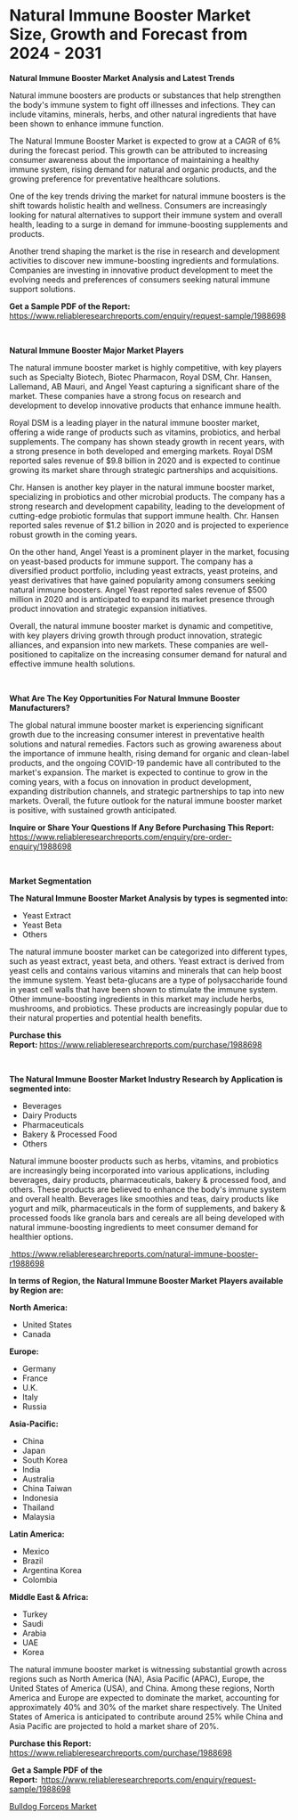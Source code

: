 <p><h1>Natural Immune Booster Market Size, Growth and Forecast from 2024 - 2031</h1></p><p><strong>Natural Immune Booster Market Analysis and Latest Trends</strong></p>
<p><p>Natural immune boosters are products or substances that help strengthen the body's immune system to fight off illnesses and infections. They can include vitamins, minerals, herbs, and other natural ingredients that have been shown to enhance immune function.</p><p>The Natural Immune Booster Market is expected to grow at a CAGR of 6% during the forecast period. This growth can be attributed to increasing consumer awareness about the importance of maintaining a healthy immune system, rising demand for natural and organic products, and the growing preference for preventative healthcare solutions.</p><p>One of the key trends driving the market for natural immune boosters is the shift towards holistic health and wellness. Consumers are increasingly looking for natural alternatives to support their immune system and overall health, leading to a surge in demand for immune-boosting supplements and products.</p><p>Another trend shaping the market is the rise in research and development activities to discover new immune-boosting ingredients and formulations. Companies are investing in innovative product development to meet the evolving needs and preferences of consumers seeking natural immune support solutions.</p></p>
<p><strong>Get a Sample PDF of the Report:&nbsp;</strong> <a href="https://www.reliableresearchreports.com/enquiry/request-sample/1988698">https://www.reliableresearchreports.com/enquiry/request-sample/1988698</a></p>
<p>&nbsp;</p>
<p><strong>Natural Immune Booster Major Market Players</strong></p>
<p><p>The natural immune booster market is highly competitive, with key players such as Specialty Biotech, Biotec Pharmacon, Royal DSM, Chr. Hansen, Lallemand, AB Mauri, and Angel Yeast capturing a significant share of the market. These companies have a strong focus on research and development to develop innovative products that enhance immune health.</p><p>Royal DSM is a leading player in the natural immune booster market, offering a wide range of products such as vitamins, probiotics, and herbal supplements. The company has shown steady growth in recent years, with a strong presence in both developed and emerging markets. Royal DSM reported sales revenue of $9.8 billion in 2020 and is expected to continue growing its market share through strategic partnerships and acquisitions.</p><p>Chr. Hansen is another key player in the natural immune booster market, specializing in probiotics and other microbial products. The company has a strong research and development capability, leading to the development of cutting-edge probiotic formulas that support immune health. Chr. Hansen reported sales revenue of $1.2 billion in 2020 and is projected to experience robust growth in the coming years.</p><p>On the other hand, Angel Yeast is a prominent player in the market, focusing on yeast-based products for immune support. The company has a diversified product portfolio, including yeast extracts, yeast proteins, and yeast derivatives that have gained popularity among consumers seeking natural immune boosters. Angel Yeast reported sales revenue of $500 million in 2020 and is anticipated to expand its market presence through product innovation and strategic expansion initiatives.</p><p>Overall, the natural immune booster market is dynamic and competitive, with key players driving growth through product innovation, strategic alliances, and expansion into new markets. These companies are well-positioned to capitalize on the increasing consumer demand for natural and effective immune health solutions.</p></p>
<p>&nbsp;</p>
<p><strong>What Are The Key Opportunities For Natural Immune Booster Manufacturers?</strong></p>
<p><p>The global natural immune booster market is experiencing significant growth due to the increasing consumer interest in preventative health solutions and natural remedies. Factors such as growing awareness about the importance of immune health, rising demand for organic and clean-label products, and the ongoing COVID-19 pandemic have all contributed to the market's expansion. The market is expected to continue to grow in the coming years, with a focus on innovation in product development, expanding distribution channels, and strategic partnerships to tap into new markets. Overall, the future outlook for the natural immune booster market is positive, with sustained growth anticipated.</p></p>
<p><strong>Inquire or Share Your Questions If Any Before Purchasing This Report:</strong> <a href="https://www.reliableresearchreports.com/enquiry/pre-order-enquiry/1988698">https://www.reliableresearchreports.com/enquiry/pre-order-enquiry/1988698</a></p>
<p>&nbsp;</p>
<p><strong>Market Segmentation</strong></p>
<p><strong>The Natural Immune Booster Market Analysis by types is segmented into:</strong></p>
<p><ul><li>Yeast Extract</li><li>Yeast Beta</li><li>Others</li></ul></p>
<p><p>The natural immune booster market can be categorized into different types, such as yeast extract, yeast beta, and others. Yeast extract is derived from yeast cells and contains various vitamins and minerals that can help boost the immune system. Yeast beta-glucans are a type of polysaccharide found in yeast cell walls that have been shown to stimulate the immune system. Other immune-boosting ingredients in this market may include herbs, mushrooms, and probiotics. These products are increasingly popular due to their natural properties and potential health benefits.</p></p>
<p><strong>Purchase this Report:&nbsp;</strong><a href="https://www.reliableresearchreports.com/purchase/1988698">https://www.reliableresearchreports.com/purchase/1988698</a></p>
<p>&nbsp;</p>
<p><strong>The Natural Immune Booster Market Industry Research by Application is segmented into:</strong></p>
<p><ul><li>Beverages</li><li>Dairy Products</li><li>Pharmaceuticals</li><li>Bakery & Processed Food</li><li>Others</li></ul></p>
<p><p>Natural immune booster products such as herbs, vitamins, and probiotics are increasingly being incorporated into various applications, including beverages, dairy products, pharmaceuticals, bakery & processed food, and others. These products are believed to enhance the body's immune system and overall health. Beverages like smoothies and teas, dairy products like yogurt and milk, pharmaceuticals in the form of supplements, and bakery & processed foods like granola bars and cereals are all being developed with natural immune-boosting ingredients to meet consumer demand for healthier options.</p></p>
<p><a href="https://www.reliableresearchreports.com/natural-immune-booster-r1988698">&nbsp;https://www.reliableresearchreports.com/natural-immune-booster-r1988698</a></p>
<p><strong>In terms of Region, the Natural Immune Booster Market Players available by Region are:</strong></p>
<p>
    <p> <strong> North America: </strong>
        <ul>
            <li>United States</li>
            <li>Canada</li>
        </ul>
        </p> 
    <p> <strong> Europe: </strong>
        <ul>
            <li>Germany</li>
            <li>France</li>
            <li>U.K.</li>
            <li>Italy</li>
            <li>Russia</li>
        </ul>
        </p> 
    <p> <strong> Asia-Pacific: </strong>
        <ul>
            <li>China</li>
            <li>Japan</li>
            <li>South Korea</li>
            <li>India</li>
            <li>Australia</li>
            <li>China Taiwan</li>
            <li>Indonesia</li>
            <li>Thailand</li>
            <li>Malaysia</li>
        </ul>
        </p> 
    <p> <strong> Latin America: </strong>
        <ul>
            <li>Mexico</li>
            <li>Brazil</li>
            <li>Argentina Korea</li>
            <li>Colombia</li>
        </ul>
        </p> 
    <p> <strong> Middle East & Africa: </strong>
        <ul>
            <li>Turkey</li>
            <li>Saudi</li>
            <li>Arabia</li>
            <li>UAE</li>
            <li>Korea</li>
        </ul>
    </p>
    </p>
<p><p>The natural immune booster market is witnessing substantial growth across regions such as North America (NA), Asia Pacific (APAC), Europe, the United States of America (USA), and China. Among these regions, North America and Europe are expected to dominate the market, accounting for approximately 40% and 30% of the market share respectively. The United States of America is anticipated to contribute around 25% while China and Asia Pacific are projected to hold a market share of 20%.</p></p>
<p><strong>Purchase this Report: </strong><a href="https://www.reliableresearchreports.com/purchase/1988698">https://www.reliableresearchreports.com/purchase/1988698</a></p>
<p>&nbsp;<strong>Get a Sample PDF of the Report:&nbsp;&nbsp;</strong><a href="https://www.reliableresearchreports.com/enquiry/request-sample/1988698">https://www.reliableresearchreports.com/enquiry/request-sample/1988698</a></p>
<p><strong></strong></p>
<p><p><a href="https://view.publitas.com/reportprime-1/bulldog-forceps-market-outlook-and-forecast-from-2024-to-2031/">Bulldog Forceps Market</a></p></p>